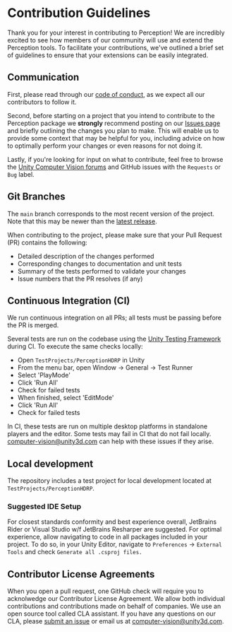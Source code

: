 # Contribution Guidelines

Thank you for your interest in contributing to Perception! We are incredibly excited to see how members of our community will use and extend the Perception tools. To facilitate your contributions, we've outlined a brief set of guidelines to ensure that your extensions can be easily integrated.

## Communication

First, please read through our
[code of conduct](CODE_OF_CONDUCT.md),
as we expect all our contributors to follow it.

Second, before starting on a project that you intend to contribute to the Perception package we **strongly** recommend posting on our [Issues page](https://github.com/Unity-Technologies/com.unity.perception/issues) and briefly outlining the changes you plan to make. This will enable us to provide
some context that may be helpful for you, including advice on how to optimally perform your changes or even reasons for not doing it.

Lastly, if you're looking for input on what to contribute, feel free to browse the [Unity Computer Vision forums](https://forum.unity.com/forums/computer-vision.626/) and GitHub issues with the `Requests` or `Bug` label.

## Git Branches

The `main` branch corresponds to the most recent version of the project. Note
that this may be newer than the
[latest release](https://github.com/Unity-Technologies/com.unity.perception/releases/tag/latest_release).

When contributing to the project, please make sure that your Pull Request (PR)
contains the following:

- Detailed description of the changes performed
- Corresponding changes to documentation and unit tests
- Summary of the tests performed to validate your changes
- Issue numbers that the PR resolves (if any)

## Continuous Integration (CI)

We run continuous integration on all PRs; all tests must be passing before the PR is merged.

Several tests are run on the codebase using the
[Unity Testing Framework](https://docs.unity3d.com/Packages/com.unity.test-framework@1.1/manual/index.html) during CI. To execute the same
checks locally:
* Open `TestProjects/PerceptionHDRP` in Unity
* From the menu bar, open Window -> General -> Test Runner
* Select 'PlayMode'
* Click 'Run All'
* Check for failed tests
* When finished, select 'EditMode'
* Click 'Run All'
* Check for failed tests

In CI, these tests are run on multiple desktop platforms in standalone players and the editor. Some tests may fail in CI that do not fail locally. [computer-vision@unity3d.com](mailto:computer-vision@unity3d.com) can help with these issues if they arise.

## Local development
The repository includes a test project for local development located at `TestProjects/PerceptionHDRP`.

### Suggested IDE Setup
For closest standards conformity and best experience overall, JetBrains Rider or Visual Studio w/f JetBrains Resharper are suggested. For optimal experience, allow navigating to code in all packages included in your project. To do so, in your Unity Editor, navigate to `Preferences` → `External Tools` and check `Generate all .csproj files.`

## Contributor License Agreements

When you open a pull request, one GitHub check will require you to acknolwedge our Contributor
License Agreement. We allow both individual contributions and contributions made
on behalf of companies. We use an open source tool called CLA assistant. If you
have any questions on our CLA, please
[submit an issue](https://github.com/Unity-Technologies/com.unity.perception/issues) or
email us at [computer-vision@unity3d.com](mailto:computer-vision@unity3d.com).

